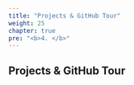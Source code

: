 ```yaml
---
title: "Projects & GitHub Tour"
weight: 25
chapter: true
pre: "<b>4. </b>"
---
```


## Projects & GitHub Tour
